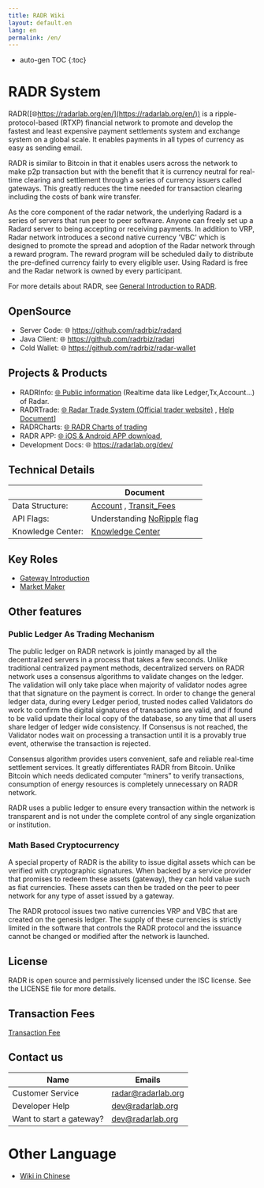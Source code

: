 ```yaml
---
title: RADR Wiki
layout: default.en
lang: en
permalink: /en/
---
```


* auto-gen TOC
{:toc}

# RADR System

RADR([🌐https://radarlab.org/en/](https://radarlab.org/en/)) is a ripple-protocol-based (RTXP) financial network to promote and develop the fastest and least expensive payment settlements system and exchange system on a global scale. It enables payments in all types of currency as easy as sending email. 

RADR is similar to Bitcoin in that it enables users across the network to make p2p transaction but with the benefit that it is currency neutral for real-time clearing and settlement through a series of currency issuers called gateways. This greatly reduces the time needed for transaction clearing including the costs of bank wire transfer.

As the core component of the radar network, the underlying Radard is a series of servers that run peer to peer software. Anyone can freely set up a Radard server to being accepting or receiving payments. In addition to VRP, Radar network introduces a second native currency 'VBC' which is designed to promote the spread and adoption of the Radar network through a reward program. The reward program will be scheduled daily to distribute the pre-defined currency fairly to every eligible user. Using Radard is free and the Radar network is owned by every participant.

For more details about RADR, see [General Introduction to RADR](./introduction/introduction).

## OpenSource
  * Server Code: 🌐 <https://github.com/radrbiz/radard>
  * Java Client: 🌐 <https://github.com/radrbiz/radarj>
  * Cold Wallet: 🌐 <https://github.com/radrbiz/radar-wallet>

## Projects & Products

  * RADRInfo: [🌐 Public information](https://info.radarlab.org/#/ledger) (Realtime data like Ledger,Tx,Account...) of Radar.
  * RADRTrade: [🌐 Radar Trade System (Official trader website)](https://t.radarlab.org/index.html) , [Help Document](./introduction/trade_help)]
  * RADRCharts: [🌐 RADR Charts of trading](https://charts.radarlab.org/)
  * RADR APP: [🌐  iOS & Android APP download](https://www.radarlab.org/en/download.shtml), 
  * Development Docs: 🌐 <https://radarlab.org/dev/>

## Technical Details

| | Document |
| --- | --- | 
| Data Structure: | [Account](./ds/account) , [Transit_Fees](./ds/transit_fees) |
| API Flags: | Understanding [NoRipple](./tech/noripple) flag |
| Knowledge Center: |[Knowledge Center](./introduction/knowledge_center)|

## Key Roles

  * [Gateway Introduction](./gateway/start)
  * [Market Maker](/marketmaker/start)

## Other features

### Public Ledger As Trading Mechanism
The public ledger on RADR network is jointly managed by all the decentralized servers in a process that takes a few seconds. Unlike traditional centralized payment methods, decentralized servers on RADR network uses a consensus algorithms to validate changes on the ledger. The validation will only take place when majority of validator nodes agree that that signature on the payment is correct. In order to change the general ledger data, during every Ledger period, trusted nodes called Validators do work to confirm the digital signatures of transactions are valid, and if found to be valid update their local copy of the database, so any time that all users share ledger of ledger wide consistency. If Consensus is not reached, the Validator nodes wait on processing a transaction until it is a provably true event, otherwise the transaction is rejected.

Consensus algorithm provides users convenient, safe and reliable real-time settlement services. It greatly differentiates RADR from Bitcoin. Unlike Bitcoin which needs dedicated computer “miners” to verify transactions, consumption of energy resources is completely unnecessary on RADR network. 

RADR uses a public ledger to ensure every transaction within the network is transparent and is not under the complete control of any single organization or institution.

### Math Based Cryptocurrency

A special property of RADR is the ability to issue digital assets which can be verified with cryptographic signatures. When backed by a service provider that promises to redeem these assets (gateway), they can hold value such as fiat currencies. These assets can then be traded on the peer to peer network for any type of asset issued by a gateway.

The RADR protocol issues two native currencies VRP and VBC that are created on the genesis ledger. The supply of these currencies is strictly limited in the software that controls the RADR protocol and the issuance cannot be changed or modified after the network is launched.

## License 
RADR is open source and permissively licensed under the ISC license. See the LICENSE file for more details.

## Transaction Fees
[Transaction Fee](./introduction/transaction_fee)

## Contact us

| Name | Emails |
| --- | --- | 
|Customer Service | <radar@radarlab.org> |
|Developer Help | <dev@radarlab.org> |
|Want to start a gateway? | <dev@radarlab.org> |

# Other Language
  - [Wiki in Chinese](/zh)






